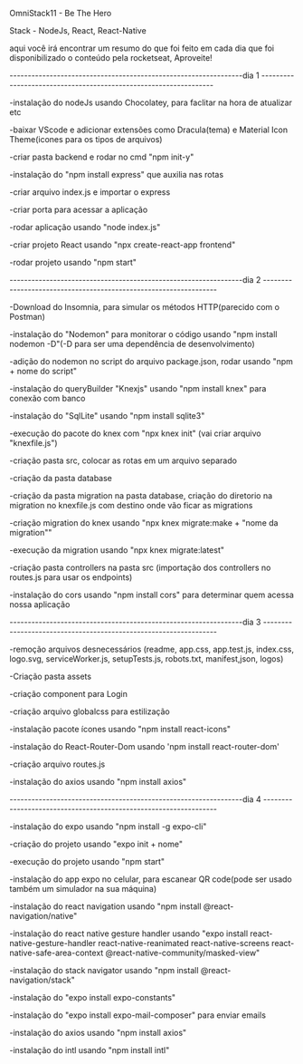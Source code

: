 OmniStack11 - Be The Hero

Stack - NodeJs, React, React-Native

aqui você irá encontrar um resumo do que foi feito em cada dia que foi disponibilizado o conteúdo pela rocketseat, Aproveite!

----------------------------------------------------------------dia 1 -----------------------------------------------------------------

-instalação do nodeJs usando Chocolatey, para faclitar na hora de atualizar etc

-baixar VScode e adicionar extensões como Dracula(tema) e Material Icon Theme(icones para os tipos de arquivos)

-criar pasta backend e rodar no cmd "npm init-y"

-instalação do "npm install express" que auxilia nas rotas

-criar arquivo index.js e importar o express

-criar porta para acessar a aplicação

-rodar aplicação usando "node index.js"

-criar projeto React usando "npx create-react-app frontend"

-rodar projeto usando "npm start"

----------------------------------------------------------------dia 2 -----------------------------------------------------------------

-Download do Insomnia, para simular os métodos HTTP(parecido com o Postman)

-instalação do "Nodemon" para monitorar o código usando "npm install nodemon -D"(-D para ser uma dependência de desenvolvimento)

-adição do nodemon no script do arquivo package.json, rodar usando "npm + nome do script"

-instalação do queryBuilder "Knexjs" usando "npm install knex" para conexão com banco

-instalação do "SqlLite" usando "npm install sqlite3"

-execução do pacote do knex com "npx knex init" (vai criar arquivo "knexfile.js")

-criação pasta src, colocar as rotas em um arquivo separado

-criação da pasta database

-criação da pasta migration na pasta database, criação do diretorio na migration no knexfile.js com destino onde vão ficar as migrations

-criação migration do knex usando "npx knex migrate:make + "nome da migration""

-execução da migration usando "npx knex migrate:latest"

-criação pasta controllers na pasta src (importação dos controllers no routes.js para usar os endpoints)

-instalação do cors usando "npm install cors" para determinar quem acessa nossa aplicação

----------------------------------------------------------------dia 3 -----------------------------------------------------------------

-remoção arquivos desnecessários (readme, app.css, app.test.js, index.css, logo.svg, serviceWorker.js, setupTests.js, robots.txt, manifest,json, logos)

-Criação pasta assets

-criação component para Login

-criação arquivo globalcss para estilização

-instalação pacote ícones usando "npm install react-icons"

-instalação do React-Router-Dom usando 'npm install react-router-dom'

-criação arquivo routes.js

-instalação do axios usando "npm install axios"

----------------------------------------------------------------dia 4 -----------------------------------------------------------------

-instalação do expo usando "npm install -g expo-cli"

-criação do projeto usando "expo init + nome"

-execução do projeto usando "npm start"

-instalação do app expo no celular, para escanear QR code(pode ser usado também um simulador na sua máquina)

-instalação do react navigation usando "npm install @react-navigation/native"

-instalação do react native gesture handler usando "expo install react-native-gesture-handler react-native-reanimated react-native-screens react-native-safe-area-context @react-native-community/masked-view"

-instalação do stack navigator usando "npm install @react-navigation/stack"

-instalação do "expo install expo-constants"

-instalação do "expo install expo-mail-composer" para enviar emails

-instalação do axios usando "npm install axios"

-instalação do intl usando "npm install intl"
